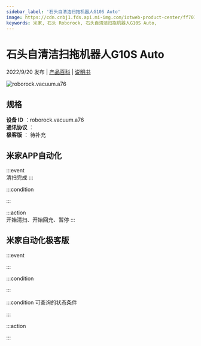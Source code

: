 ```yaml
---
sidebar_label: '石头自清洁扫拖机器人G10S Auto'
image: https://cdn.cnbj1.fds.api.mi-img.com/iotweb-product-center/ff701ac33391eeabd6744286360ee199_1661502815050.png?GalaxyAccessKeyId=AKVGLQWBOVIRQ3XLEW&Expires=9223372036854775807&Signature=+r+RyPgCHjBvcz+a0lX/vF+dEJA=
keywords: 米家, 石头 Roborock, 石头自清洁扫拖机器人G10S Auto, 
---
```

# 石头自清洁扫拖机器人G10S Auto

2022/9/20 发布 | [产品百科](https://home.mi.com/webapp/content/baike/product/index.html?model=roborock.vacuum.a76/) | [说明书](https://home.mi.com/views/introduction.html?model=roborock.vacuum.a76&region=cn)

![roborock.vacuum.a76](https://cdn.cnbj1.fds.api.mi-img.com/iotweb-product-center/ff701ac33391eeabd6744286360ee199_1661502815050.png?GalaxyAccessKeyId=AKVGLQWBOVIRQ3XLEW&Expires=9223372036854775807&Signature=+r+RyPgCHjBvcz+a0lX/vF+dEJA=)

## 规格  
> 
**设备 ID** ：roborock.vacuum.a76  
**通讯协议** ：  
**极客版**  ： 待补充 


## 米家APP自动化  

:::event  
清扫完成
:::

:::condition  

:::

:::action   
开始清扫、开始回充、暂停
:::

## 米家自动化极客版  

:::event  

:::

:::condition  

:::

:::condition 可查询的状态条件  

:::

:::action  

:::

        
